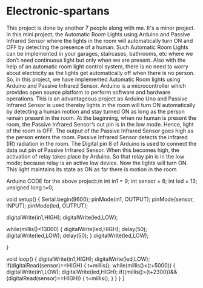 # Electronic-spartans
This project is done by another 7 people along with me. It's a minor project. In this mini project, the Automatic Room Lights using Arduino and Passive Infrared Sensor where the lights in the room will automatically turn ON and OFF by detecting the presence of a human. Such Automatic Room Lights can be implemented in your garages, staircases, bathrooms, etc where we don’t need continuous light but only when we are present. Also with the help of an automatic room light control system, there is no need to worry about electricity as the lights get automatically off when there is no person. So, in this project, we have implemented Automatic Room lights using Arduino and Passive Infrared Sensor. Arduino is a microcontroller which provides open source platform to perform software and hardware operations. This is an advantageous project as Arduino Uno and Passive Infrared Sensor is used thereby lights in the room will turn ON automatically by detecting a human motion and stay turned ON as long as the person remain present in the room. At the beginning, when no human is present the room, the Passive Infrared Sensor’s out pin is in the low mode. Hence, light of the room is OFF. The output of the Passive Infrared Sensor goes high as the person enters the room. Passive Infrared Sensor detects the infrared (IR) radiation in the room. The Digital pin 8 of Arduino is used to connect the data out pin of Passive Infrared Sensor. When this becomes high, the activation of relay takes place by Arduino. So that relay pin is in the low mode; because relay is an active low device. Now the lights will turn ON. This light maintains its state as ON as far there is motion in the room



Arduino CODE for the above project:/n
int in1 = 9;
int sensor = 8;
int led = 13;
unsigned long t=0;

void setup() 
{
  Serial.begin(9600);
  pinMode(in1, OUTPUT);
  pinMode(sensor, INPUT);
  pinMode(led, OUTPUT);
  
  digitalWrite(in1,HIGH);
  digitalWrite(led,LOW);

  while(millis()<13000)
  {
    digitalWrite(led,HIGH);
    delay(50);
    digitalWrite(led,LOW);
    delay(50);
  }
  digitalWrite(led,LOW);
  
}


void loop() 
{
  digitalWrite(in1,HIGH);
  digitalWrite(led,LOW);
  if(digitalRead(sensor)==HIGH)
  {
   t=millis();
   while(millis()<(t+5000))
   {
   digitalWrite(in1,LOW);
   digitalWrite(led,HIGH);
     if((millis()>(t+2300))&&(digitalRead(sensor)==HIGH))
      {
       t=millis();
      }
   }
  }
}
